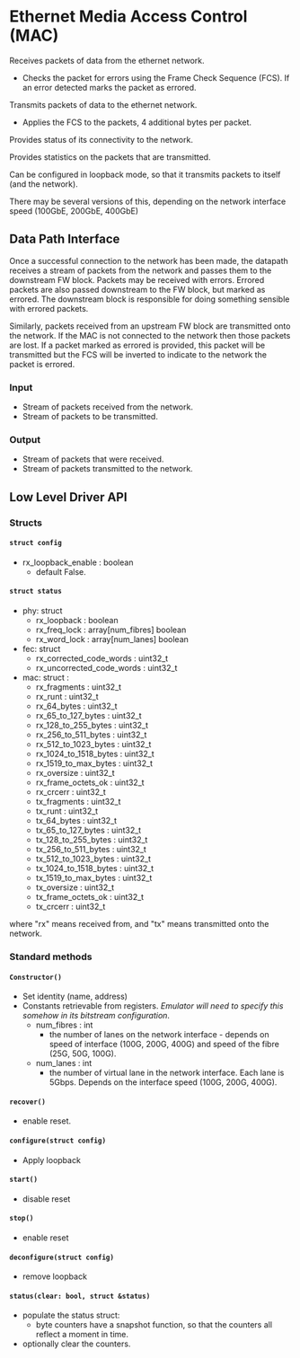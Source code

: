 # Ethernet Media Access Control (MAC)

Receives packets of data from the ethernet network.
- Checks the packet for errors using the Frame Check Sequence (FCS). If an error detected marks the packet as errored.

Transmits packets of data to the ethernet network.
- Applies the FCS to the packets, 4 additional bytes per packet.

Provides status of its connectivity to the network.

Provides statistics on the packets that are transmitted.

Can be configured in loopback mode, so that it transmits packets to itself (and the network).

There may be several versions of this, depending on the network interface speed (100GbE, 200GbE, 400GbE)

## Data Path Interface
Once a successful connection to the network has been made, the datapath receives a stream of packets from the network and passes them to the downstream FW block. Packets may be received with errors. Errored packets are also passed downstream to the FW block, but marked as errored. The downstream block is responsible for doing something sensible with errored packets.

Similarly, packets received from an upstream FW block are transmitted onto the network. If the MAC is not connected to the network then those packets are lost. If a packet marked as errored is provided, this packet will be transmitted but the FCS will be inverted to indicate to the network the packet is errored.

### Input
- Stream of packets received from the network.
- Stream of packets to be transmitted.

### Output
- Stream of packets that were received.
- Stream of packets transmitted to the network.

## Low Level Driver API
### Structs
#### `struct config`
- rx_loopback_enable : boolean
    - default False.

#### `struct status`
- phy: struct
  - rx_loopback : boolean
  - rx_freq_lock : array[num_fibres] boolean
  - rx_word_lock : array[num_lanes] boolean
- fec: struct
  - rx_corrected_code_words : uint32_t
  - rx_uncorrected_code_words : uint32_t
- mac: struct :
  - rx_fragments : uint32_t
  - rx_runt : uint32_t
  - rx_64_bytes : uint32_t
  - rx_65_to_127_bytes : uint32_t
  - rx_128_to_255_bytes : uint32_t
  - rx_256_to_511_bytes : uint32_t
  - rx_512_to_1023_bytes : uint32_t
  - rx_1024_to_1518_bytes : uint32_t
  - rx_1519_to_max_bytes : uint32_t
  - rx_oversize : uint32_t
  - rx_frame_octets_ok : uint32_t
  - rx_crcerr : uint32_t
  - tx_fragments : uint32_t
  - tx_runt : uint32_t
  - tx_64_bytes : uint32_t
  - tx_65_to_127_bytes : uint32_t
  - tx_128_to_255_bytes : uint32_t
  - tx_256_to_511_bytes : uint32_t
  - tx_512_to_1023_bytes : uint32_t
  - tx_1024_to_1518_bytes : uint32_t
  - tx_1519_to_max_bytes : uint32_t
  - tx_oversize : uint32_t
  - tx_frame_octets_ok : uint32_t
  - tx_crcerr : uint32_t

where "rx" means received from, and "tx" means transmitted onto the network.

### Standard methods
#### `Constructor()`
- Set identity (name, address)
- Constants retrievable from registers. _Emulator will need to specify this somehow in its bitstream configuration_.
  - num_fibres : int 
    - the number of lanes on the network interface - depends on speed of interface (100G, 200G, 400G) and speed of the fibre (25G, 50G, 100G).
  - num_lanes  : int 
    - the number of virtual lane in the network interface. Each lane is 5Gbps. Depends on the interface speed (100G, 200G, 400G).

#### `recover()`
- enable reset.

#### `configure(struct config)`
- Apply loopback

#### `start()`
- disable reset

#### `stop()`
- enable reset

#### `deconfigure(struct config)`
- remove loopback

#### `status(clear: bool, struct &status)`
- populate the status struct:
    - byte counters have a snapshot function, so that the counters all reflect a moment in time.
- optionally clear the counters.